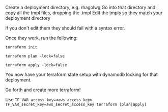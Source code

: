 Create a deployment directory, e.g. rhagolwg
Go into that directory and copy all the tmpl files, dropping the .tmpl
Edit the tmpls so they match your deployment directory

If you don't edit them they should fail with a syntax error.

Once they work, run the following:

`terraform init`

`terraform plan -lock=false`

`terraform apply -lock=false`

You now have your terraform state setup with dynamodb locking for that deployment.

Go forth and create more terraform!

Use `TF_VAR_access_key=<aws_access_key> TF_VAR_secret_key=aws_secret_access_key terraform (plan|apply)`
